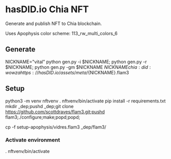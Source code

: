# hasDID.io Chia NFT

Generate and publish NFT to Chia blockchain.

Uses Apophysis color scheme: 113_rw_multi_colors_6

## Generate

NICKNAME="vital"
python gen.py -i $NICKNAME;
python gen.py -r $NICKNAME;
python gen.py -gm $NICKNAME $NICKNAME chia:did:wowza https://hasDID.io/assets/meta/${NICKNAME}.flam3

## Setup

python3 -m venv nftvenv
. nftvenv/bin/activate
pip install -r requirements.txt
mkdir _dep;pushd _dep;git clone https://github.com/scottdraves/flam3.git;pushd flam3;./configure;make;popd;popd;

cp -f setup-apophysis/vidres.flam3 _dep/flam3/


### Activate environment
. nftvenv/bin/activate


